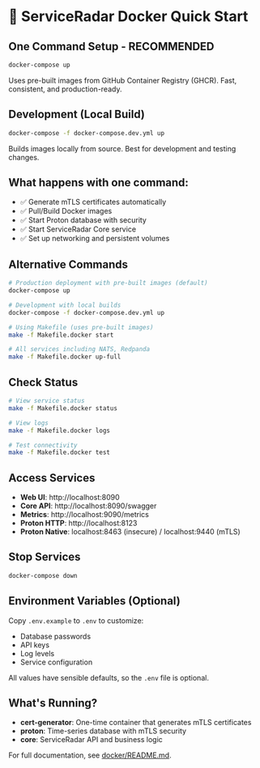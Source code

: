 # 🚀 ServiceRadar Docker Quick Start

## One Command Setup - RECOMMENDED

```bash
docker-compose up
```

Uses pre-built images from GitHub Container Registry (GHCR). Fast, consistent, and production-ready.

## Development (Local Build)

```bash
docker-compose -f docker-compose.dev.yml up
```

Builds images locally from source. Best for development and testing changes.

## What happens with one command:
- ✅ Generate mTLS certificates automatically
- ✅ Pull/Build Docker images  
- ✅ Start Proton database with security
- ✅ Start ServiceRadar Core service
- ✅ Set up networking and persistent volumes

## Alternative Commands

```bash
# Production deployment with pre-built images (default)
docker-compose up

# Development with local builds  
docker-compose -f docker-compose.dev.yml up

# Using Makefile (uses pre-built images)
make -f Makefile.docker start

# All services including NATS, Redpanda
make -f Makefile.docker up-full
```

## Check Status

```bash
# View service status
make -f Makefile.docker status

# View logs
make -f Makefile.docker logs

# Test connectivity
make -f Makefile.docker test
```

## Access Services

- **Web UI**: http://localhost:8090
- **Core API**: http://localhost:8090/swagger  
- **Metrics**: http://localhost:9090/metrics
- **Proton HTTP**: http://localhost:8123
- **Proton Native**: localhost:8463 (insecure) / localhost:9440 (mTLS)

## Stop Services

```bash
docker-compose down
```

## Environment Variables (Optional)

Copy `.env.example` to `.env` to customize:
- Database passwords
- API keys
- Log levels
- Service configuration

All values have sensible defaults, so the `.env` file is optional.

## What's Running?

- **cert-generator**: One-time container that generates mTLS certificates
- **proton**: Time-series database with mTLS security
- **core**: ServiceRadar API and business logic

For full documentation, see [docker/README.md](docker/README.md).